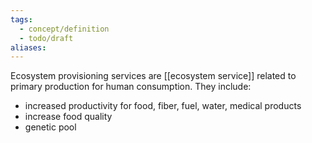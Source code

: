 ```yaml
---
tags:
  - concept/definition
  - todo/draft
aliases:
---
```

Ecosystem provisioning services are [[ecosystem service]] related to primary production for human consumption.
They include:
- increased productivity for food, fiber, fuel, water, medical products
- increase food quality
- genetic pool